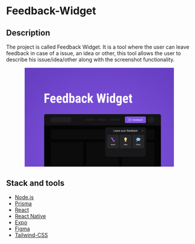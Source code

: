 # Feedback-Widget

## Description
The project is called Feedback Widget. It is a tool where the user can leave feedback in case of a issue, an idea or other, this tool allows the user to describe his issue/idea/other along with the screenshot functionality. 


<p align="center">
<img width='80%' height='80%' src="./assets/img/layout.png" alt="Next Level Week feedback Logo"/></p>


## Stack and tools
* [Node.js](https://nodejs.org/en/)
* [Prisma](https://www.prisma.io/)
* [React](https://reactjs.org/)
* [React Native](https://reactnative.dev/)
* [Expo](https://expo.dev/)
* [Figma](https://www.figma.com/)
* [Tailwind-CSS](https://tailwindcss.com/)
